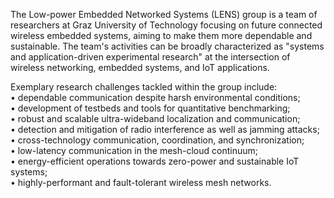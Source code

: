 The Low-power Embedded Networked Systems (LENS) group is a team of researchers at Graz University of Technology focusing on future connected wireless embedded systems, aiming to make them more dependable and sustainable. The team's activities can be broadly characterized as "systems and application-driven experimental research" at the intersection of wireless networking, embedded systems, and IoT applications.

Exemplary research challenges tackled within the group include:  
• dependable communication despite harsh environmental conditions;  
• development of testbeds and tools for quantitative benchmarking;  
• robust and scalable ultra-wideband localization and communication;  
• detection and mitigation of radio interference as well as jamming attacks;  
• cross-technology communication, coordination, and synchronization;  
• low-latency communication in the mesh-cloud continuum;  
• energy-efficient operations towards zero-power and sustainable IoT systems;  
• highly-performant and fault-tolerant wireless mesh networks.  